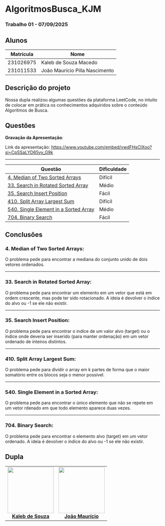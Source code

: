 # AlgoritmosBusca_KJM

### Trabalho 01 - 07/09/2025

## Alunos  
| Matrícula | Nome |  
|-----------------------|---------------------|  
| 231026975 | Kaleb de Souza Macedo |  
| 231011533 | João Maurício Pilla Nascimento |  

## Descrição do projeto
Nossa dupla realizou algumas questões da plataforma LeetCode, no intuito de colocar em prática os conhecimentos adquiridos sobre o conteúdo Algoritmos de Busca.

## Questões

**Gravação da Apresentação**:

Link da apresentação: https://www.youtube.com/embed/vwdFHsCIXoo?si=CpSSaLYD65yy_G9k 

---

|Questão | Dificuldade |
| -- | -- |
| [4. Median of Two Sorted Arrays](https://leetcode.com/problems/median-of-two-sorted-arrays/description/)| Difícil |
| [33. Search in Rotated Sorted Array](https://leetcode.com/problems/search-in-rotated-sorted-array/description/)| Médio |
| [35. Search Insert Position](https://leetcode.com/problems/search-insert-position/description/)| Fácil |
| [410. Split Array Largest Sum](https://leetcode.com/problems/split-array-largest-sum/description/)| Difícil |
| [540. Single Element in a Sorted Array](https://leetcode.com/problems/single-element-in-a-sorted-array/description/)| Médio |
| [704. Binary Search](https://leetcode.com/problems/binary-search/description/)| Fácil |


## Conclusões
### 4. Median of Two Sorted Arrays:
O problema pede para encontrar a mediana do conjunto unido de dois vetores ordenados.

---

### 33. Search in Rotated Sorted Array:
O problema pede para encontrar um elemento em um vetor que está em ordem crescente, mas pode ter sido rotacionado. A ideia é devolver o índice do alvo ou -1 se ele não existir.

---

### 35. Search Insert Position:
O problema pede para encontrar o indíce de um valor alvo (target) ou o índice onde deveria ser inserido (para manter ordenação) em um vetor ordenado de inteiros distintos. 

---

### 410. Split Array Largest Sum:
O problema pede para dividir o array em k partes de forma que o maior somatório entre os blocos seja o menor possível.

---

### 540. Single Element in a Sorted Array:
O problema pede para encontrar o único elemento que não se repete em um vetor rdenado em que todo elemento aparece duas vezes.

---

### 704. Binary Search:
O problema pede para encontrar o elemento alvo (target) em um vetor ordenado. A ideia é devolver o índice do alvo ou -1 se ele não existir.


## Dupla

<table align="center">
  <tr>
    <td align="center">
      <img src="https://avatars.githubusercontent.com/u/163928510?v=4" width=150><br>
      <b><a href="https://github.com/kalebmacedo">Kaleb de Souza</a></b><br>
    </td>
    <td align="center">
      <img src="https://avatars.githubusercontent.com/u/144487097?v=4" width=150><br>
      <b><a href="https:github.com/JMPNascimento">João Maurício</a></b><br>
    </td>
  </tr>
</table>
